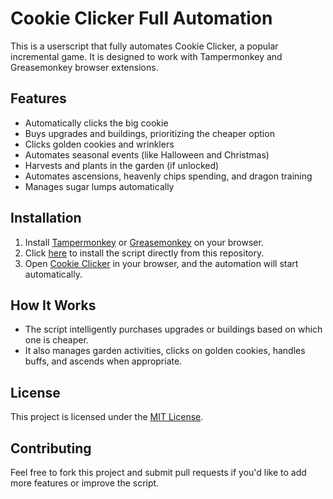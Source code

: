 # Cookie Clicker Full Automation

This is a userscript that fully automates Cookie Clicker, a popular incremental game. It is designed to work with Tampermonkey and Greasemonkey browser extensions.

## Features

- Automatically clicks the big cookie
- Buys upgrades and buildings, prioritizing the cheaper option
- Clicks golden cookies and wrinklers
- Automates seasonal events (like Halloween and Christmas)
- Harvests and plants in the garden (if unlocked)
- Automates ascensions, heavenly chips spending, and dragon training
- Manages sugar lumps automatically

## Installation

1. Install [Tampermonkey](https://www.tampermonkey.net/) or [Greasemonkey](https://www.greasespot.net/) on your browser.
2. Click [here](https://github.com/blazs-storm/cookieclickerbot/raw/main/cookie-clicker-automation.user.js) to install the script directly from this repository.
3. Open [Cookie Clicker](https://orteil.dashnet.org/cookieclicker/) in your browser, and the automation will start automatically.

## How It Works

- The script intelligently purchases upgrades or buildings based on which one is cheaper.
- It also manages garden activities, clicks on golden cookies, handles buffs, and ascends when appropriate.

## License

This project is licensed under the [MIT License](LICENSE).

## Contributing

Feel free to fork this project and submit pull requests if you'd like to add more features or improve the script.
